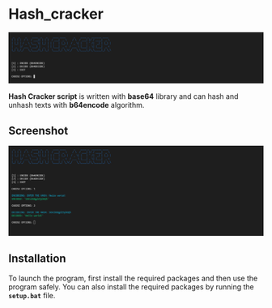 # Hash_cracker

<img src="https://github.com/Mhadi-1382/Hash_cracker/blob/main/1.png" alt="Hash Cracker" description="Hash Cracker script is written with base64 library and can hash and unhash texts with b64encode algorithm.">

**Hash Cracker script** is written with **base64** library and can hash and unhash texts with **b64encode** algorithm.

## Screenshot
<img src="https://github.com/Mhadi-1382/Hash_cracker/blob/main/2.png" alt="Hash Cracker" description="Hash Cracker script is written with base64 library and can hash and unhash texts with b64encode algorithm.">

## Installation
To launch the program, first install the required packages and then use the program safely. You can also install the required packages by running the **`setup.bat`** file.
